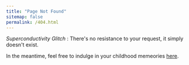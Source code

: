 ```yaml
---
title: "Page Not Found"
sitemap: false
permalink: /404.html
---
```


*Superconductivity Glitch* : There's no resistance to your request, it simply doesn't exist.

 In the meantime, feel free to indulge in your childhood memeories [here](https://chvin.github.io/react-tetris/?lan=en).

